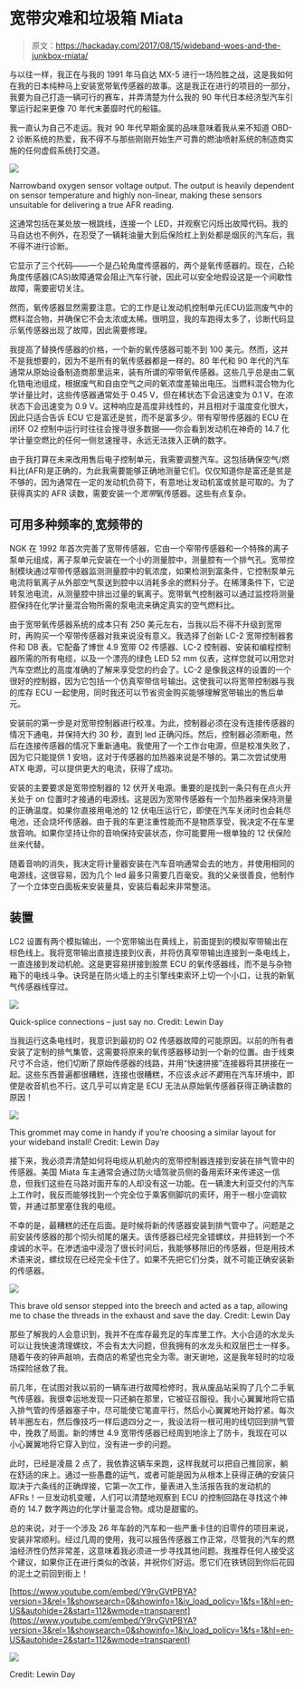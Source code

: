 # 宽带灾难和垃圾箱 Miata

> 原文：<https://hackaday.com/2017/08/15/wideband-woes-and-the-junkbox-miata/>

与以往一样，我正在与我的 1991 年马自达 MX-5 进行一场险胜之战，这是我如何在我的日本纯种马上安装宽带氧传感器的故事。这是我正在进行的项目的一部分，我要为自己打造一辆可行的赛车，并弄清楚为什么我的 90 年代日本经济型汽车引擎运行起来更像 70 年代末萎靡时代的船锚。

我一直认为自己不走运。我对 90 年代早期金属的品味意味着我从来不知道 OBD-2 诊断系统的热爱，我不得不与那些刚刚开始生产可靠的燃油喷射系统的制造商实施的任何虚假系统打交道。

![](img/9f827239746083a5c3e4b4121ff45a2c.png)

Narrowband oxygen sensor voltage output. The output is heavily dependent on sensor temperature and highly non-linear, making these sensors unsuitable for delivering a true AFR reading.

这通常包括在某处放一根跳线，连接一个 LED，并观察它闪烁出故障代码。我的马自达也不例外，在忍受了一辆耗油量大到后保险杠上到处都是烟灰的汽车后，我不得不进行诊断。

它显示了三个代码——一个是凸轮角度传感器的，两个是氧传感器的。现在，凸轮角度传感器(CAS)故障通常会阻止汽车行驶，因此可以安全地假设这是一个间歇性故障，需要密切关注。

然而，氧传感器显然需要注意。它的工作是让发动机控制单元(ECU)监测废气中的燃料混合物，并确保它不会太浓或太稀。很明显，我的车跑得太多了，诊断代码显示氧传感器出现了故障，因此需要修理。

我提高了替换传感器的价格，一个新的氧传感器可能不到 100 美元。然而，这并不是我想要的，因为不是所有的氧传感器都是一样的。80 年代和 90 年代的汽车通常从原始设备制造商那里运来，装有所谓的窄带氧传感器。这些几乎总是由二氧化锆电池组成，根据废气和自由空气之间的氧浓度差输出电压。当燃料混合物为化学计量比时，这些传感器通常处于 0.45 V，但在稀状态下会迅速变为 0.1 V，在浓状态下会迅速变为 0.9 V。这种响应是高度非线性的，并且相对于温度变化很大，因此只适合告诉 ECU 它是富还是贫，而不是富多少。带有窄带传感器的 ECU 在闭环 O2 控制中运行时往往会搜寻很多数据——你会看到发动机在神奇的 14.7 化学计量空燃比的任何一侧怠速搜寻，永远无法拨入正确的数字。

由于我打算在未来改用售后电子控制单元，我需要调整汽车。这包括确保空气/燃料比(AFR)是正确的，为此我需要能够正确地测量它们。仅仅知道你是富还是贫是不够的，因为通常在一定的发动机负荷下，有意地让发动机富或贫是可取的。为了获得真实的 AFR 读数，需要安装一个*宽带*氧传感器。这些有点复杂。

## 可用多种频率的ˌ宽频带的

NGK 在 1992 年首次完善了宽带传感器，它由一个窄带传感器和一个特殊的离子泵单元组成，离子泵单元安装在一个小的测量腔中，测量腔有一个排气孔。宽带控制模块通过窄带传感器监测测量腔中的氧浓度，如果检测到富条件，它控制泵单元电流将氧离子从外部空气泵送到腔中以消耗多余的燃料分子。在稀薄条件下，它逆转泵池电流，从测量腔中排出过量的氧离子。宽带氧气控制器可以通过监控将测量腔保持在化学计量混合物所需的泵电流来确定真实的空气燃料比。

由于宽带氧传感器系统的成本只有 250 美元左右，当我以后不得不升级到宽带时，再购买一个窄带传感器对我来说没有意义。我选择了创新 LC-2 宽带控制器套件和 DB 表。它配备了博世 4.9 宽带 O2 传感器、LC-2 控制器、安装和编程控制器所需的所有电缆，以及一个漂亮的绿色 LED 52 mm 仪表，这样您就可以用您对汽车空燃比的高度准确的了解来享受您的约会了。LC-2 是像我这样的设置的一个很好的控制器，因为它包括一个仿真窄带信号输出。这使我可以将宽带控制器与我的库存 ECU 一起使用，同时我还可以节省资金购买能够理解宽带输出的售后单元。

安装前的第一步是对宽带控制器进行校准。为此，控制器必须在没有连接传感器的情况下通电，并保持大约 30 秒，直到 led 正确闪烁。然后，控制器必须断电，然后在连接传感器的情况下重新通电。我使用了一个工作台电源，但是校准失败了，因为它只能提供 1 安培，这对于传感器的加热器来说是不够的。第二次尝试使用 ATX 电源，可以提供更大的电流，获得了成功。

安装的主要要求是宽带控制器的 12 伏开关电源。重要的是找到一条只有在点火开关处于 on 位置时才接通的电源线。这是因为宽带传感器有一个加热器来保持测量的正确温度。如果你直接用电池的 12 伏电压运行它，即使在汽车关闭时也会耗尽电池，还会烧坏传感器。由于我的车更注重性能而不是物质享受，我决定不在车里放音响。如果你坚持让你的音响保持安装状态，你可能要用一根单独的 12 伏保险丝来代替。

随着音响的消失，我决定将计量器安装在汽车音响通常会去的地方，并使用相同的电源线，这很容易，因为几个 led 最多只需要几百毫安。我的父亲很善良，他制作了一个立体空白面板来安装量具，安装后看起来非常整洁。

## 装置

LC2 设置有两个模拟输出，一个宽带输出在黄线上，前面提到的模拟窄带输出在棕色线上。我将宽带输出直接连接到仪表，并将仿真窄带输出连接到一条电线上，一直连接到发动机舱。这是更容易拼接到股票 ECU 的氧传感器线，而不是与杂物箱下的电线斗争。诀窍是在防火墙上的主引擎线束索环上切一个小口，让我的新氧气传感器线穿过。

![](img/12534ee20e0d60b0f022ed9ab89d6f03.png)

Quick-splice connections – just say no. Credit: Lewin Day

当我运行这条电线时，我意识到最初的 O2 传感器故障的可能原因。以前的所有者安装了定制的排气集管，这需要将原来的氧传感器移动到一个新的位置。由于线束尺寸不合适，他们切断了原始传感器的线路，并用“快速拼接”连接器将其拼接在一起。这些东西普遍都很糟糕，连接也很糟糕，不应该*永远不要*用在汽车环境中，即使是收音机也不行。这几乎可以肯定是 ECU 无法从原始氧传感器获得正确读数的原因！

![](img/a5fc48ffd47061fb785a3747b1646559.png)

This grommet may come in handy if you’re choosing a similar layout for your wideband install! Credit: Lewin Day

接下来，我必须弄清楚如何将电缆从机舱内的宽带控制器连接到安装在排气管中的传感器。美国 Miata 车主通常会通过防火墙驾驶员侧的备用索环来传递这一信息，但我们这些在马路对面开车的人却没有这一功能。在一辆澳大利亚交付的汽车上工作时，我反而能够找到一个完全位于乘客侧脚坑的索环，用于一根小空调软管，并通过那里塞住我的电缆。

不幸的是，最糟糕的还在后面。是时候将新的传感器安装到排气管中了。问题是之前安装传感器的那个彻头彻尾的屠夫。该传感器已经完全错螺纹，并扭转到一个不虔诚的水平。在渗透油中浸泡了很长时间后，我能够移除旧的传感器，但是用技术术语来说，螺纹现在已经完全卡住了。如果不先把它们分类，就不可能正确安装新的传感器。

![](img/a72e4281a3813d8e80a6876fdb157bc0.png)

This brave old sensor stepped into the breech and acted as a tap, allowing me to chase the threads in the exhaust and save the day. Credit: Lewin Day

那些了解我的人会意识到，我并不在库存最充足的车库里工作。大小合适的水龙头可以让我快速清理螺纹，不会有太大问题，但我拥有的水龙头和双层巴士一样多。随着午夜的钟声敲响，去商店的希望也完全为零。谢天谢地，这是我年轻时的垃圾场探险拯救了我。

前几年，在试图对我以前的一辆车进行故障检修时，我从废品站采购了几个二手氧气传感器。我很幸运地发现一只还躺在那里，它被征召服役。我小心翼翼地将它插入排气管的传感器塞子中，尽可能使它笔直平行，然后小心翼翼地开始拧紧。每次转半圈左右，然后像技巧一样后退四分之一，我设法将一根可用的线切回到排气管中，挽救了局面。新的博世 4.9 宽带传感器已经周到地涂上了防卡，我现在可以小心翼翼地将它穿入到位，没有进一步的问题。

此时，已经是凌晨 2 点了，我依靠这辆车来跑，这样我就可以把自己推回家，躺在舒适的床上。通过一些愚蠢的运气，或者可能是因为从根本上获得正确的安装只取决于六条线的正确焊接，它第一次工作，量表进入生活报告我的发动机的 AFRs！一旦发动机变暖，人们可以清楚地观察到 ECU 的控制回路在寻找这个神奇的 14.7 数字两边的化学计量混合物。成功是甜蜜的。

总的来说，对于一个涉及 26 年车龄的汽车和一些严重卡住的旧零件的项目来说，安装非常顺利。经过几周的使用，我可以报告传感器工作正常，尽管我的汽车的燃油经济性仍然非常差，这意味着我必须进一步寻找其他问题。我推荐任何人接受这个建议，如果你正在进行类似的改装，并祝你们好运。愿它们在铁锈回到你后花园的泥土之前回到街上！

 [https://www.youtube.com/embed/Y9rvGVtPBYA?version=3&rel=1&showsearch=0&showinfo=1&iv_load_policy=1&fs=1&hl=en-US&autohide=2&start=112&wmode=transparent](https://www.youtube.com/embed/Y9rvGVtPBYA?version=3&rel=1&showsearch=0&showinfo=1&iv_load_policy=1&fs=1&hl=en-US&autohide=2&start=112&wmode=transparent)



![](img/eb4ebf25522dada207dbbd11cf2192de.png)

Credit: Lewin Day